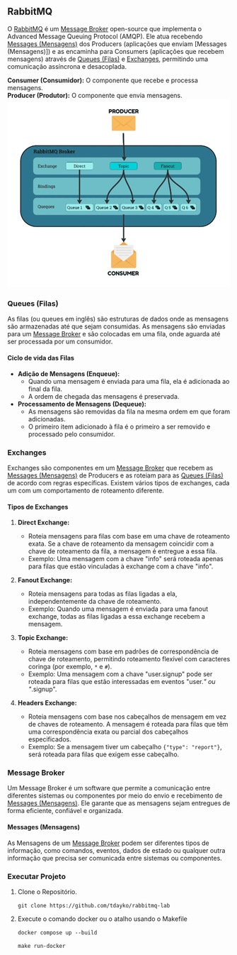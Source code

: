 ## RabbitMQ

O [RabbitMQ](https://www.rabbitmq.com) é um [Message Broker](#) open-source que implementa o Advanced Message Queuing Protocol (AMQP). Ele atua recebendo [Messages (Mensagens)](#messages-mensagens) dos Producers (aplicações que enviam [Messages (Mensagens)]) e as encaminha para Consumers (aplicações que recebem mensagens) através de [Queues (Filas)](#queues-filas) e [Exchanges](#exchanges), permitindo uma comunicação assíncrona e desacoplada.

**Consumer (Consumidor):** O componente que recebe e processa mensagens. <br/>
**Producer (Produtor):** O componente que envia mensagens.
![flow-diagram](rabbitmq-flow.png)


### Queues (Filas)

As filas (ou queues em inglês) são estruturas de dados onde as mensagens são armazenadas até que sejam consumidas. As mensagens são enviadas para um [Message Broker](#message-broker) e são colocadas em uma fila, onde aguarda até ser processada por um consumidor.

#### Ciclo de vida das Filas

- **Adição de Mensagens (Enqueue):**
    - Quando uma mensagem é enviada para uma fila, ela é adicionada ao final da fila.
    - A ordem de chegada das mensagens é preservada.
- **Processamento de Mensagens (Dequeue):**
    - As mensagens são removidas da fila na mesma ordem em que foram adicionadas.
    - O primeiro item adicionado à fila é o primeiro a ser removido e processado pelo consumidor.

### Exchanges

Exchanges são componentes em um [Message Broker](#message-broker) que recebem as [Messages (Mensagens)](#messages-mensagens) de Producers e as roteiam para as [Queues (Filas)](#queues-filas) de acordo com regras específicas. Existem vários tipos de exchanges, cada um com um comportamento de roteamento diferente.

#### Tipos de Exchanges

1. **Direct Exchange:**
    - Roteia mensagens para filas com base em uma chave de roteamento exata. Se a chave de roteamento da mensagem coincidir com a chave de roteamento da fila, a mensagem é entregue a essa fila.
    - Exemplo: Uma mensagem com a chave "info" será roteada apenas para filas que estão vinculadas à exchange com a chave "info".
    
2. **Fanout Exchange:**
    - Roteia mensagens para todas as filas ligadas a ela, independentemente da chave de roteamento.
    - Exemplo: Quando uma mensagem é enviada para uma fanout exchange, todas as filas ligadas a essa exchange recebem a mensagem.
    
3. **Topic Exchange:**
    - Roteia mensagens com base em padrões de correspondência de chave de roteamento, permitindo roteamento flexível com caracteres coringa (por exemplo, `*` e `#`).
    - Exemplo: Uma mensagem com a chave "user.signup" pode ser roteada para filas que estão interessadas em eventos "user.*" ou "*.signup".
    
4. **Headers Exchange:**
    - Roteia mensagens com base nos cabeçalhos de mensagem em vez de chaves de roteamento. A mensagem é roteada para filas que têm uma correspondência exata ou parcial dos cabeçalhos especificados.
    - Exemplo: Se a mensagem tiver um cabeçalho `{"type": "report"}`, será roteada para filas que exigem esse cabeçalho.

### Message Broker

Um Message Broker é um software que permite a comunicação entre diferentes sistemas ou componentes por meio do envio e recebimento de [Messages (Mensagens)](#messages). Ele garante que as mensagens sejam entregues de forma eficiente, confiável e organizada.

#### Messages (Mensagens)

As Mensagens de um [Message Broker](#message-broker) podem ser diferentes tipos de informação, como comandos, eventos, dados de estado ou qualquer outra informação que precisa ser comunicada entre sistemas ou componentes.

### Executar Projeto
1. Clone o Repositório.

   ```
   git clone https://github.com/tdayko/rabbitmq-lab
   ```
2. Execute o comando docker ou o atalho usando o Makefile

   ```
   docker compose up --build
   ```

   ```
   make run-docker
   ```



